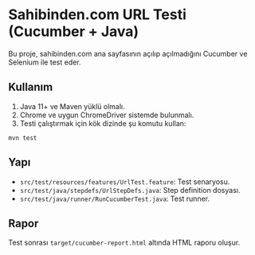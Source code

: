 # Sahibinden.com URL Testi (Cucumber + Java)

Bu proje, sahibinden.com ana sayfasının açılıp açılmadığını Cucumber ve Selenium ile test eder.

## Kullanım

1. Java 11+ ve Maven yüklü olmalı.
2. Chrome ve uygun ChromeDriver sistemde bulunmalı.
3. Testi çalıştırmak için kök dizinde şu komutu kullan:

```
mvn test
```

## Yapı
- `src/test/resources/features/UrlTest.feature`: Test senaryosu.
- `src/test/java/stepdefs/UrlStepDefs.java`: Step definition dosyası.
- `src/test/java/runner/RunCucumberTest.java`: Test runner.

## Rapor
Test sonrası `target/cucumber-report.html` altında HTML raporu oluşur.
